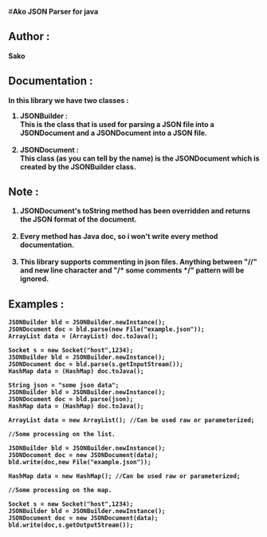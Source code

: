 #<b>Ako JSON Parser for java</br>

Author :
-----------
Sako

Documentation : 
------------
In this library we have two classes :
1. JSONBuilder : </br> This is the class that is used for parsing a JSON file into a JSONDocument and a JSONDocument into a JSON file.</br></br>
2. JSONDocument : </br>This class (as you can tell by the name) is the JSONDocument which is
created by the JSONBuilder class.
   
Note :
------------
1. JSONDocument's toString method has been overridden and returns the JSON format of the document.</br></br>
2. Every method has Java doc, so i won't write every method documentation.</br></br>
3. This library supports commenting in json files. Anything between "//" and new line character and "/* some comments */" pattern will be  ignored.

Examples :
------------
```
JSONBuilder bld = JSONBuilder.newInstance();
JSONDocument doc = bld.parse(new File("example.json"));
ArrayList data = (ArrayList) doc.toJava();
```

```
Socket s = new Socket("host",1234);
JSONBuilder bld = JSONBuilder.newInstance();
JSONDocument doc = bld.parse(s.getInputStream());
HashMap data = (HashMap) doc.toJava();
```

```
String json = "some json data";
JSONBuilder bld = JSONBuilder.newInstance();
JSONDocument doc = bld.parse(json);
HashMap data = (HashMap) doc.toJava();
```

```
ArrayList data = new ArrayList(); //Can be used raw or parameterized;

//Some processing on the list.

JSONBuilder bld = JSONBuilder.newInstance();
JSONDocument doc = new JSONDocument(data);
bld.write(doc,new File("example.json"));
```
```
HashMap data = new HashMap(); //Can be used raw or parameterized;

//Some processing on the map.

Socket s = new Socket("host",1234);
JSONBuilder bld = JSONBuilder.newInstance();
JSONDocument doc = new JSONDocument(data);
bld.write(doc,s.getOutputStream());
```